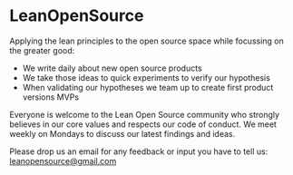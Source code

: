 # LeanOpenSource
Applying the lean principles to the open source space while focussing on the greater good:
- We write daily about new open source products
- We take those ideas to quick experiments to verify our hypothesis
- When validating our hypotheses we team up to create first product versions MVPs

Everyone is welcome to the Lean Open Source community who strongly believes in our core values and respects our code of conduct. We meet weekly on Mondays to discuss our latest findings and ideas. 

Please drop us an email for any feedback or input you have to tell us:
leanopensource@gmail.com
